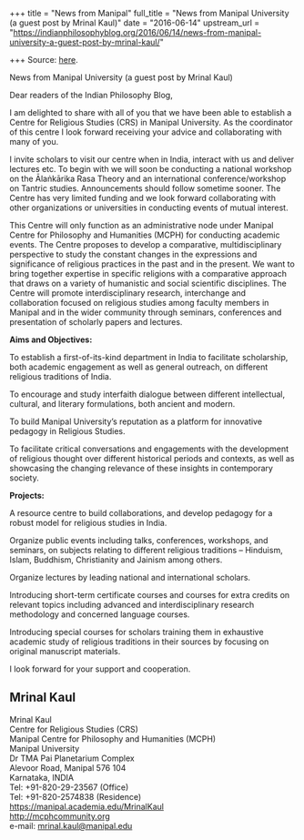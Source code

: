 +++
title = "News from Manipal"
full_title = "News from Manipal University (a guest post by Mrinal Kaul)"
date = "2016-06-14"
upstream_url = "https://indianphilosophyblog.org/2016/06/14/news-from-manipal-university-a-guest-post-by-mrinal-kaul/"

+++
Source: [here](https://indianphilosophyblog.org/2016/06/14/news-from-manipal-university-a-guest-post-by-mrinal-kaul/).

News from Manipal University (a guest post by Mrinal Kaul)

Dear readers of the Indian Philosophy Blog,

I am delighted to share with all of you that we have been able to
establish a Centre for Religious Studies (CRS) in Manipal University. As
the coordinator of this centre I look forward receiving your advice and
collaborating with many of you.

I invite scholars to visit our centre when in India, interact with us
and deliver lectures etc. To begin with we will soon be conducting a
national workshop on the Ālaṅkārika Rasa Theory and an international
conference/workshop on Tantric studies. Announcements should follow
sometime sooner. The Centre has very limited funding and we look forward
collaborating with other organizations or universities in conducting
events of mutual interest.

This Centre will only function as an administrative node under Manipal
Centre for Philosophy and Humanities (MCPH) for conducting academic
events. The Centre proposes to develop a comparative, multidisciplinary
perspective to study the constant changes in the expressions and
significance of religious practices in the past and in the present. We
want to bring together expertise in specific religions with a
comparative approach that draws on a variety of humanistic and social
scientific disciplines. The Centre will promote interdisciplinary
research, interchange and collaboration focused on religious studies
among faculty members in Manipal and in the wider community through
seminars, conferences and presentation of scholarly papers and lectures.

**Aims and Objectives:**

To establish a first-of-its-kind department in India to facilitate
scholarship, both academic engagement as well as general outreach, on
different religious traditions of India.

To encourage and study interfaith dialogue between different
intellectual, cultural, and literary formulations, both ancient and
modern.

To build Manipal University’s reputation as a platform for innovative
pedagogy in Religious Studies.

To facilitate critical conversations and engagements with the
development of religious thought over different historical periods and
contexts, as well as showcasing the changing relevance of these insights
in contemporary society.

**Projects:**

A resource centre to build collaborations, and develop pedagogy for a
robust model for religious studies in India.

Organize public events including talks, conferences, workshops, and
seminars, on subjects relating to different religious traditions –
Hinduism, Islam, Buddhism, Christianity and Jainism among others.

Organize lectures by leading national and international scholars.

Introducing short-term certificate courses and courses for extra credits
on relevant topics including advanced and interdisciplinary research
methodology and concerned language courses.

Introducing special courses for scholars training them in exhaustive
academic study of religious traditions in their sources by focusing on
original manuscript materials.

I look forward for your support and cooperation.

## Mrinal Kaul

Mrinal Kaul  
Centre for Religious Studies (CRS)  
Manipal Centre for Philosophy and Humanities (MCPH)  
Manipal University  
Dr TMA Pai Planetarium Complex  
Alevoor Road, Manipal 576 104  
Karnataka, INDIA  
Tel: +91-820-29-23567 (Office)  
Tel: +91-820-2574838 (Residence)  
https://manipal.academia.edu/MrinalKaul  
http://mcphcommunity.org  
e-mail: mrinal.kaul@manipal.edu
